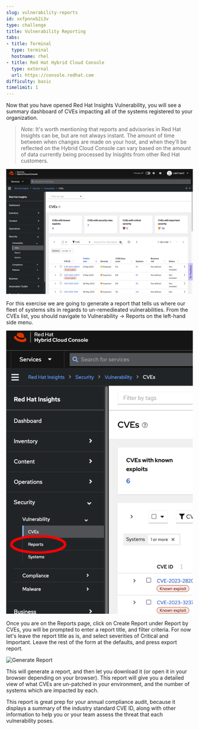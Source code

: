 ```yaml
---
slug: vulnerability-reports
id: xxfpnnxb2i3v
type: challenge
title: Vulnerability Reporting
tabs:
- title: Terminal
  type: terminal
  hostname: rhel
- title: Red Hat Hybrid Cloud Console
  type: external
  url: https://console.redhat.com
difficulty: basic
timelimit: 1
---
```

Now that you have opened Red Hat Insights Vulnerability, you will see a summary dashboard of CVEs impacting all of the systems registered to your organization.

>_Note:_ It's worth mentioning that reports and advisories in Red Hat Insights can be, but are not always instant.  The amount of time between when changes are made on your host, and when they'll be reflected on the Hybrid Cloud Console can vary based on the amount of data currently being processed by Inisghts from other Red Hat customers. 

![Red Hat Insights Vulnerabilty Summary](../assets/cloud-console-cves-summary.png)

For this exercise we are going to generate a report that tells us where our fleet of systems sits in regards to un-remedieated vulnerabilities.  From the CVEs list, you should navigate to Vulnerability -> Reports on the left-hand side menu.

![Navigate to Vulnerability Reports](../assets/cloud-console-RHEL-vuln-reports.png)

Once you are on the Reports page, click on Create Report under Report by CVEs, you will be prompted to enter a report title, and filter criteria.  For now let's leave the report title as is, and select severities of Critical and Important.  Leave the rest of the form at the defaults, and press export report.

![Generate Report](../assets/cloud-console-RHEL-vuln-report-criteria.png)

This will generate a report, and then let you download it (or open it in your browser depending on your browser).  This report will give you a detailed view of what CVEs are un-patched in your environment, and the number of systems which are impacted by each.

This report is great prep for your annual compliance audit, because it displays a summary of the industry standard CVE ID, along with other information to help you or your team assess the threat that each vulnerability poses.

